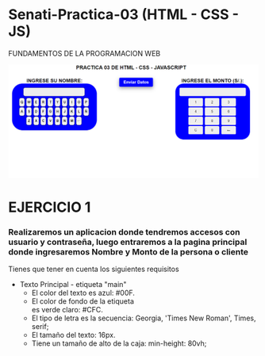 # Senati-Practica-03 (HTML - CSS - JS)

FUNDAMENTOS DE LA PROGRAMACION WEB

![Descripción de la imagen](captura.png)

# EJERCICIO 1
### Realizaremos un aplicacion donde tendremos accesos con usuario y contraseña, luego entraremos a la pagina principal donde ingresaremos Nombre y Monto de la persona o cliente

Tienes que tener en cuenta los siguientes requisitos
* Texto Principal - etiqueta "main"
  * El color del texto es azul: #00F.
  * El color de fondo de la etiqueta <main></main> es verde claro: #CFC.
  * El tipo de letra es la secuencia: Georgia, 'Times New Roman', Times, serif;
  * El tamaño del texto: 16px.
  * Tiene un tamaño de alto de la caja: min-height: 80vh;
